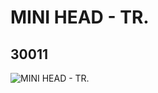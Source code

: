 # MINI HEAD - TR.
## 30011
![MINI HEAD - TR.](https://lc-www-live-s.legocdn.com/media/bricks/5/2/3001140.jpg)